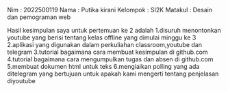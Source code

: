 Nim : 2022500119
Nama : Putika kirani
Kelompok : SI2K
Matakul : Desain dan pemograman web

Hasil kesimpulan saya untuk pertemuan ke 2 adalah 
1.disuruh menontonkan youtube yang berisi tentang kelas offline yang dimulai minggu ke 3
2.aplikasi yang digunakan dalam perkuliahan classroom,youtube dan telegram
3.tutorial bagaimana cara membuat kesimpulan di github.com 
4.tutorial bagaimana cara mengumpulkan tugas dan absen di github.com
5.membuat dokumen html untuk teks 
6.mengiaikan polling yang ada ditelegram yang bertujuan untuk apakah kami mengerti tentang penjelasan diyoutube
